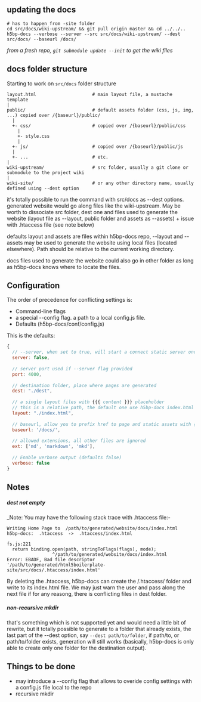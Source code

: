 
## updating the docs
    
    # has to happen from -site folder
    cd src/docs/wiki-upstream/ && git pull origin master && cd ../../..
    h5bp-docs --verbose --server --src src/docs/wiki-upstream/ --dest src/docs/ --baseurl /docs/
    
_from a fresh repo, `git submodule update --init` to get the wiki files_

## docs folder structure

Starting to work on `src/docs` folder structure


    layout.html                     # main layout file, a mustache template
    |
    public/                         # default assets folder (css, js, img, ...) copied over /{baseurl}/public/
      |
      +- css/                       # copied over /{baseurl}/public/css
        |
        +- style.css
        |
      +- js/                        # copied over /{baseurl}/public/js
      |
      +- ...                        # etc.
    |
    wiki-upstream/                  # src folder, usually a git clone or submodule to the project wiki
    |
    wiki-site/                      # or any other directory name, usually defined using --dest option
    
    
it's totally possible to run the command with src/docs as --dest options. generated website would go along files like the wiki-upstream. May be worth to dissociate src folder, dest one and files used to generate the website (layout file as --layout, public folder and assets as --assets) + issue with .htaccess file (see note below)

defaults layout and assets are files within h5bp-docs repo, --layout and --assets may be used to generate the website using local files (located elsewhere). Path should be relative to the current working directory.

docs files used to generate the website could also go in other folder as long as h5bp-docs knows where to locate the files.

## Configuration

The order of precedence for conflicting settings is:

* Command-line flags
* a special --config flag. a path to a local config.js file.
* Defaults (h5bp-docs/conf/config.js)

This is the defaults:

```javascript
{
  // --server, when set to true, will start a connect static server once generation is done
  server: false,
  
  // server port used if --server flag provided
  port: 4000,
  
  // destination folder, place where pages are generated
  dest: "./dest",
  
  // a single layout files with {{{ content }}} placeholder
  // this is a relative path, the default one use h5bp-docs index.html
  layout: "./index.html",
  
  // baseurl, allow you to prefix href to page and static assets with {{baseurl}} in the layout template
  baseurl: '/docs/',
  
  // allowed extensions, all other files are ignored 
  ext: ['md', 'markdown', 'mkd'],
  
  // Enable verbose output (defaults false)
  verbose: false
}
```

## Notes

##### dest not empty

_Note: You may have the following stack trace with .htaccess file:-

    Writing Home Page to  /path/to/generated/website/docs/index.html
    h5bp-docs:  .htaccess  ->  .htaccess/index.html

    fs.js:221
      return binding.open(path, stringToFlags(flags), mode);
                     ^/path/to/generated/website/docs/index.html
    Error: EBADF, Bad file descriptor '/path/to/generated/html5boilerplate-site/src/docs/.htaccess/index.html'
    
By deleting the .htaccess, h5bp-docs can create the /.htaccess/ folder and write to its index.html file. We may just warn the user and pass along the next file if for any reasong, there is conflicting files in dest folder.

##### non-recursive mkdir

that's something which is not supported yet and would need a little bit of rewrite, but it totally possible to generate to a folder that already exists, the last part of the --dest option, say `--dest path/to/folder`, if  path/to, or path/to/folder exists, generation will still works (basically, h5bp-docs is only able to create only one folder for the destination output).

## Things to be done

* may introduce a --config flag that allows to overide config settings with a config.js file local to the repo
* recursive mkdir 
    
      